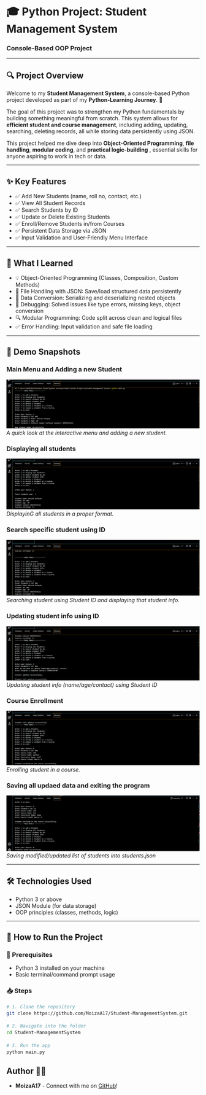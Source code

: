 # 🎓 Python Project: Student Management System  
### Console-Based OOP Project

---

## 🔍 Project Overview

Welcome to my **Student Management System**, a console-based Python project developed as part of my **Python-Learning Journey**. 🌱

The goal of this project was to strengthen my Python fundamentals by building something meaningful from scratch. This system allows for **efficient student and course management**, including adding, updating, searching, deleting records, all while storing data persistently using JSON.

This project helped me dive deep into **Object-Oriented Programming**, **file handling**, **modular coding**, and **practical logic-building** , essential skills for anyone aspiring to work in tech or data.

---

## ✨ Key Features

- ✅ Add New Students (name, roll no, contact, etc.)
- ✅ View All Student Records
- ✅ Search Students by ID
- ✅ Update or Delete Existing Students
- ✅ Enroll/Remove Students in/from Courses
- ✅ Persistent Data Storage via JSON
- ✅ Input Validation and User-Friendly Menu Interface

---


## 🧠 What I Learned

- 💡 Object-Oriented Programming (Classes, Composition, Custom Methods)
- 💾 File Handling with JSON: Save/load structured data persistently
- 🔁 Data Conversion: Serializing and deserializing nested objects
- 🧪 Debugging: Solved issues like type errors, missing keys, object conversion
- 🔍 Modular Programming: Code split across clean and logical files
- ✅ Error Handling: Input validation and safe file loading

---

## 🧪 Demo Snapshots

### Main Menu and Adding a new Student
![Demo: Main Menu and Adding a Task](assets/newstudent.png)
*A quick look at the interactive menu and adding a new student.*


### Displaying all students
![Demo: Displaying all students](assets/displaystudents.png)
*DisplayinG all students in a proper format.*

### Search specific student using ID
![Demo: Searching student using student ID](assets/searchstudent.png)
*Searching student using Student ID and displaying that student info.*

### Updating student info using ID
![Demo: Updating student info ](assets/updatestudents.png)
*Updating student info (name/age/contact) using Student ID*

### Course Enrollment
![Demo: Enrolling student in a course](assets/courseenroll.png)
*Enrolling student in a course.*

### Saving all updaed  data and exiting the program
![Demo: Saving updated students ](assets/saveeAndExit.png)
*Saving modified/updated list of students into students.json*

---

## 🛠️ Technologies Used

- Python 3 or above
- JSON Module (for data storage)
- OOP principles (classes, methods, logic)

---

## 🚀 How to Run the Project

### 🧱 Prerequisites

- Python 3 installed on your machine  
- Basic terminal/command prompt usage

### 📥 Steps

```bash
# 1. Clone the repository
git clone https://github.com/MoizaA17/Student-ManagementSystem.git

# 2. Navigate into the folder
cd Student-ManagementSystem

# 3. Run the app
python main.py

```


## Author 👩‍💻

* **MoizaA17** - Connect with me on [GitHub](https://github.com/MoizaA17)!

